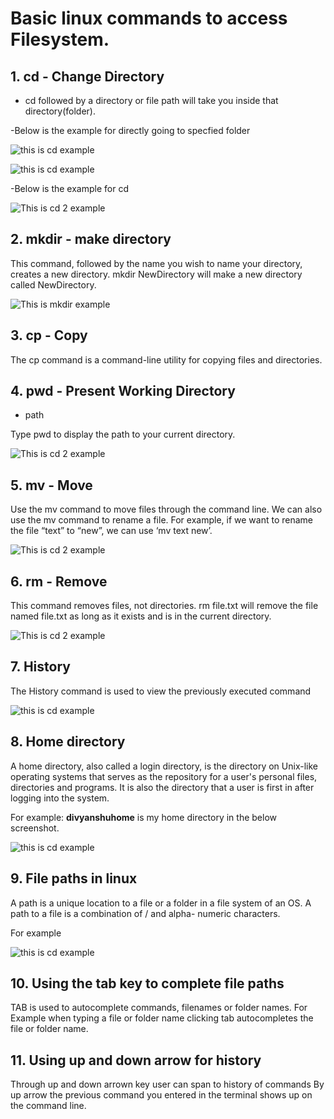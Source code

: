 # Basic linux commands to access Filesystem.

##  1. cd - Change Directory

* cd followed by a directory or file path will take you inside that directory(folder).

-Below is the example for directly going to specfied folder

![this is cd example](https://github.com/ds997/miniproject1-601-ds/blob/master/resources/cd.png)


![this is cd example](https://github.com/ds997/miniproject1-601-ds/blob/master/resources/cd4.png)

-Below is the example for cd 
 
 ![This is cd 2 example](https://github.com/ds997/miniproject1-601-ds/blob/master/resources/pwd.png)
 
 
## 2. mkdir - make directory 

This command, followed by the name you wish to name your directory, creates a new directory.
mkdir NewDirectory will make a new directory called NewDirectory.
 
 ![This is mkdir example](https://github.com/ds997/miniproject1-601-ds/blob/master/resources/mkdir.png)
 
## 3. cp - Copy
 
 The cp command is a command-line utility for copying files and directories.
 
## 4. pwd - Present Working Directory
 
 - path

Type pwd to display the path to your current directory. 

![This is cd 2 example](https://github.com/ds997/miniproject1-601-ds/blob/master/resources/pwd.png)
 
## 5. mv - Move

Use the mv command to move files through the command line. We can also use the mv command to rename a file. For example, if we want to rename the file “text” to “new”, we can use ‘mv text new’.

![This is cd 2 example](https://github.com/ds997/miniproject1-601-ds/blob/master/resources/mv.png)
 
## 6. rm - Remove

This command removes files, not directories. rm file.txt will remove the file named file.txt as long as it exists and is in the current directory.

![This is cd 2 example](https://github.com/ds997/miniproject1-601-ds/blob/master/resources/rm.png)
 
## 7. History
 
 The History command is used to view the previously executed command
 
![this is cd example](https://github.com/ds997/miniproject1-601-ds/blob/master/resources/history.png)
 
## 8. Home directory
 
A home directory, also called a login directory, is the directory on Unix-like operating systems that serves as the repository for a user's personal files, directories and programs. It is also the directory that a user is first in after logging into the system.

For example: **divyanshuhome** is my home directory in the below screenshot.


![this is cd example](https://github.com/ds997/miniproject1-601-ds/blob/master/resources/cd.png)

## 9. File paths in linux
 
 A path is a unique location to a file or a folder in a file system of an OS.
 A path to a file is a combination of / and alpha- numeric characters.
 
 For example 
 
 ![this is cd example](https://github.com/ds997/miniproject1-601-ds/blob/master/resources/cd4.png)
 
 ## 10. Using the tab key to complete file paths
 
 TAB is used to autocomplete commands, filenames or folder names.
 For Example when typing a file or folder name clicking tab autocompletes the file or folder name.
 
 ## 11. Using up and down arrow for history 
 
 Through up and down arrown key user can span to history of commands
 By up arrow the previous command you entered in the terminal shows up on the command line.
 

